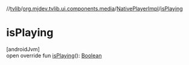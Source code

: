 //[tvlib](../../../index.md)/[org.mjdev.tvlib.ui.components.media](../index.md)/[NativePlayerImpl](index.md)/[isPlaying](is-playing.md)

# isPlaying

[androidJvm]\
open override fun [isPlaying](is-playing.md)(): [Boolean](https://kotlinlang.org/api/latest/jvm/stdlib/kotlin/-boolean/index.html)
